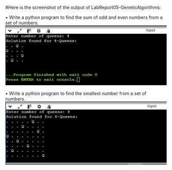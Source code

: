 #Here is the screenshot of the output of LabReport05-GeneticAlgorithms:

• Write a python program to find the sum of odd and even numbers from a set of numbers.
![image_alt](https://github.com/ZakariaHossainCSE/Artificial-Intelligence-Lab/blob/b0c29ee33c0306d6c41547f88f2f5213d9b7d8d9/LabReport05-GeneticAlgorithms/idp%20report%205.JPG)

• Write a python program to find the smallest number from a set of numbers.
![image_alt](https://github.com/ZakariaHossainCSE/Artificial-Intelligence-Lab/blob/da57c07fc528da567b87e7917f838a9b5af500cd/LabReport05-GeneticAlgorithms/idp%20report5.0.JPG)
